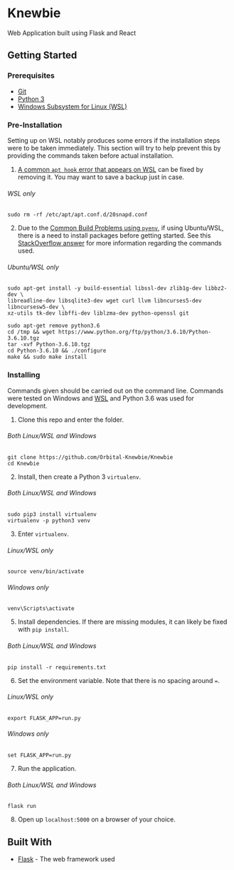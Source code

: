 # Knewbie
Web Application built using Flask and React

## Getting Started

### Prerequisites
* [Git](https://git-scm.com/)
* [Python 3](https://www.python.org/downloads/)
* [Windows Subsystem for Linux (WSL)](https://docs.microsoft.com/en-us/windows/wsl/install-win10)
### Pre-Installation
Setting up on WSL notably produces some errors if the installation steps were to be taken immediately. This section will try to help prevent this by providing the commands taken before actual installation.
1. [A common `apt hook` error that appears on WSL](https://askubuntu.com/questions/1123159/broken-apt-on-wsl-18-04) can be fixed by removing it. You may want to save a backup just in case.
###### WSL only
```
sudo rm -rf /etc/apt/apt.conf.d/20snapd.conf
```
2. Due to the [Common Build Problems using `pyenv`](https://github.com/pyenv/pyenv/wiki/Common-build-problems), if using Ubuntu/WSL, there is a need to install packages before getting started. See this [StackOverflow answer](https://stackoverflow.com/questions/39907475/cannot-import-sqlite3-in-python3) for more information regarding the commands used.
###### Ubuntu/WSL only
```
sudo apt-get install -y build-essential libssl-dev zlib1g-dev libbz2-dev \
libreadline-dev libsqlite3-dev wget curl llvm libncurses5-dev libncursesw5-dev \
xz-utils tk-dev libffi-dev liblzma-dev python-openssl git
```
```
sudo apt-get remove python3.6
cd /tmp && wget https://www.python.org/ftp/python/3.6.10/Python-3.6.10.tgz
tar -xvf Python-3.6.10.tgz
cd Python-3.6.10 && ./configure
make && sudo make install
```

### Installing
Commands given should be carried out on the command line. Commands were tested on Windows and [WSL](https://docs.microsoft.com/en-us/windows/wsl/about) and Python 3.6 was used for development.


1. Clone this repo and enter the folder.
###### Both Linux/WSL and Windows
```
git clone https://github.com/Orbital-Knewbie/Knewbie
cd Knewbie
```
2. Install, then create a Python 3 `virtualenv`.
###### Both Linux/WSL and Windows
```
sudo pip3 install virtualenv
virtualenv -p python3 venv
```
3. Enter ```virtualenv```.
###### Linux/WSL only
```
source venv/bin/activate
```
###### Windows only
```
venv\Scripts\activate
```
5. Install dependencies. If there are missing modules, it can likely be fixed with `pip install`.
###### Both Linux/WSL and Windows
```
pip install -r requirements.txt
```
6. Set the environment variable. Note that there is no spacing around `=`.
###### Linux/WSL only
```
export FLASK_APP=run.py
```
###### Windows only
```
set FLASK_APP=run.py
```
7. Run the application.
###### Both Linux/WSL and Windows
```
flask run
```
8. Open up `localhost:5000` on a browser of your choice.

## Built With

* [Flask](https://flask.palletsprojects.com/en/1.1.x/) - The web framework used
